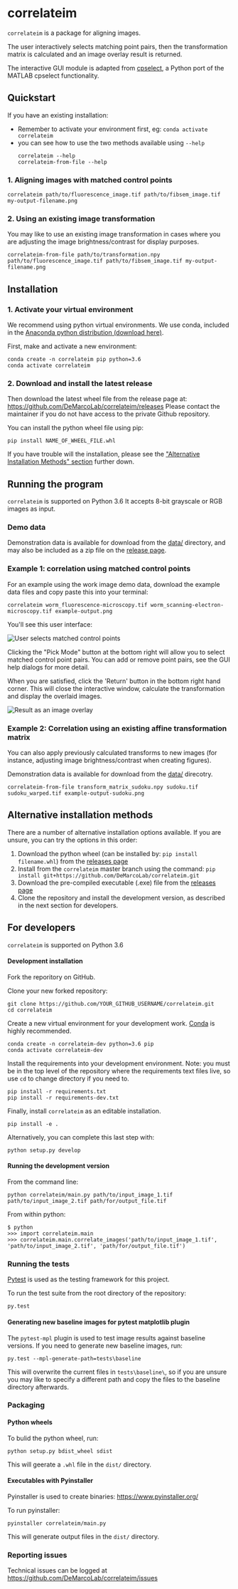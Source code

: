 # correlateim

`correlateim` is a package for aligning images.

The user interactively selects matching point pairs, then the transformation matrix is calculated and an image overlay result is returned.

The interactive GUI module is adapted from [cpselect](https://github.com/adal02/cpselect), a Python port of the MATLAB cpselect functionality.

## Quickstart
If you have an existing installation:

* Remember to activate your environment first, eg: `conda activate correlateim`
* you can see how to use the two methods available using `--help`
    ```
    correlateim --help
    correlateim-from-file --help
    ```

### 1. Aligning images with matched control points
```
correlateim path/to/fluorescence_image.tif path/to/fibsem_image.tif my-output-filename.png
```

### 2. Using an existing image transformation
You may like to use an existing image transformation in cases where you are adjusting the image brightness/contrast for display purposes.

```
correlateim-from-file path/to/transformation.npy path/to/fluorescence_image.tif path/to/fibsem_image.tif my-output-filename.png
```

## Installation

### 1. Activate your virtual environment

We recommend using python virtual environments.
We use conda, included in the [Anaconda python distribution (download here)](https://www.anaconda.com/distribution/).

First, make and activate a new environment:

```
conda create -n correlateim pip python=3.6
conda activate correlateim
```

### 2. Download and install the latest release
Then download the latest wheel file from the release page at: https://github.com/DeMarcoLab/correlateim/releases
Please contact the maintainer if you do not have access to the private Github repository.

You can install the python wheel file using pip:

```
pip install NAME_OF_WHEEL_FILE.whl
```

If you have trouble will the installation, please see the ["Alternative Installation Methods" section](#installation-alternatives) further down.

## Running the program

`correlateim` is supported on Python 3.6
It accepts 8-bit grayscale or RGB images as input.

### Demo data
Demonstration data is available for download from the [data/](https://github.com/DeMarcoLab/correlateim/tree/master/data) directory, and may also be included as a zip file on the [release page](https://github.com/DeMarcoLab/correlateim/releases).


### Example 1: correlation using matched control points
For an example using the work image demo data, download the example data files and copy paste this into your terminal:

```
correlateim worm_fluorescence-microscopy.tif worm_scanning-electron-microscopy.tif example-output.png
```

You'll see this user interface:

![User selects matched control points](examples/example_point_selection.png)

Clicking the "Pick Mode" button at the bottom right will allow you to select matched control point pairs. You can add or remove point pairs, see the GUI help dialogs for more detail.

When you are satisfied, click the 'Return' button in the bottom right hand corner. This will close the interactive window, calculate the transformation and display the overlaid images.

![Result as an image overlay](examples/example_output.png)

### Example 2: Correlation using an existing affine transformation matrix

You can also apply previously calculated transforms to new images (for instance, adjusting image brightness/contrast when creating figures).

Demonstration data is available for download from the [data/](https://github.com/DeMarcoLab/correlateim/tree/master/data) direcotry.

```
correlateim-from-file transform_matrix_sudoku.npy sudoku.tif sudoku_warped.tif example-output-sudoku.png
```

<a name="installation-alternatives"></a>
## Alternative installation methods

There are a number of alternative installation options available.
If you are unsure, you can try the options in this order:

1. Download the python wheel (can be installed by: `pip install filename.whl`) from the [releases page](https://github.com/DeMarcoLab/correlateim/releases)
2. Install from the `correlateim` master branch using the command: `pip install git+https://github.com/DeMarcoLab/correlateim.git`
3. Download the pre-compiled executable (.exe) file from the [releases page](https://github.com/DeMarcoLab/correlateim/releases)
4. Clone the repository and install the development version, as described in the next section for developers.

## For developers
`correlateim` is supported on Python 3.6

#### Development installation

Fork the reporitory on GitHub.

Clone your new forked repository:
```
git clone https://github.com/YOUR_GITHUB_USERNAME/correlateim.git
cd correlateim
```

Create a new virtual environment for your development work.
[Conda](https://docs.conda.io/en/latest/) is highly recommended.
```
conda create -n correlateim-dev python=3.6 pip
conda activate correlateim-dev
```

Install the requirements into your development environment.
Note: you must be in the top level of the repository where the requirements text files live, so use `cd` to change directory if you need to.

```
pip install -r requirements.txt
pip install -r requirements-dev.txt
```

Finally, install `correlateim` as an editable installation.
```
pip install -e .
```

Alternatively, you can complete this last step with:
```
python setup.py develop
```

#### Running the development version

From the command line:
```
python correlateim/main.py path/to/input_image_1.tif path/to/input_image_2.tif path/for/output_file.tif
```

From within python:
```
$ python
>>> import correlateim.main
>>> correlateim.main.correlate_images('path/to/input_image_1.tif', 'path/to/input_image_2.tif', 'path/for/output_file.tif')
```

### Running the tests
[Pytest](https://pytest.readthedocs.io/en/latest/) is used as the testing framework for this project.

To run the test suite from the root directory of the repository:
```
py.test
```


#### Generating new baseline images for pytest matplotlib plugin

The `pytest-mpl` plugin is used to test image results against baseline versions. If you need to generate new baseline images, run:
```
py.test --mpl-generate-path=tests\baseline
```

This will overwrite the current files in `tests\baseline\`, so if you are unsure you may like to specify a different path and copy the files to the baseline directory afterwards.

### Packaging

#### Python wheels

To bulid the python wheel, run:
```
python setup.py bdist_wheel sdist
```

This will geerate a `.whl` file in the `dist/` directory.

#### Executables with Pyinstaller
Pyinstaller is used to create binaries: https://www.pyinstaller.org/

To run pyinstaller:
```
pyinstaller correlateim/main.py
```

This will generate output files in the `dist/` directory.

### Reporting issues

Technical issues can be logged at https://github.com/DeMarcoLab/correlateim/issues

